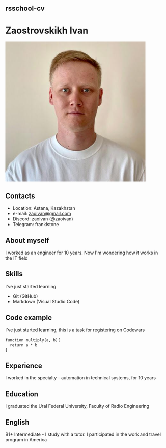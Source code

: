 ## rsschool-cv

# Zaostrovskikh Ivan
![avatar](assets/img/PHOTO-2022-11-01-19-31-11.jpg "avatar Zaostrovskikh Ivan")

## Contacts
* Location: Astana, Kazakhstan
* e-mail: zaoivan@gmail.com
* Discord: zaoivan (@zaoivan)
* Telegram: franklstone

## About myself
I worked as an engineer for 10 years. Now I'm wondering how it works in the IT field

## Skills
I've just started learning
* Git (GitHub)
* Markdown (Visual Studio Code)

## Code example
I've just started learning, this is a task for registering on Codewars
```
function multiply(a, b){
  return a * b
}
```

## Experience
I worked in the specialty - automation in technical systems, for 10 years

## Education
I graduated the Ural Federal University, Faculty of Radio Engineering

## English
B1+ Intermediate - I study with a tutor. I participated in the work and travel program in America